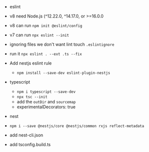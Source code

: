 ##
- eslint
 - v8 need Node.js (^12.22.0, ^14.17.0, or >=16.0.0
 - v8 can run `npm init @eslint/config`
 - v7 can run `npx eslint --init`
 - ignoring files we don't want lint touch `.eslintignore`
 - run it  `npx eslint . --ext .ts --fix`
- Add nestjs eslint rule 
  - `npm install --save-dev eslint-plugin-nestjs`
- typescript 
  - `npm i typescript --save-dev`
  - `npx tsc --init`
  - add the `outDir` and `sourcemap`
  - experimentalDecorators: true

- nest
 - `npm i --save @nestjs/core @nestjs/common rxjs reflect-metadata`
 - add nest-cli.json
 - add tsconfig.build.ts

